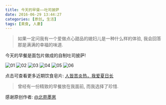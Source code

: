 ```yaml
---
title: 今天的早餐——吐司披萨
date: 2016-06-29 13:44:27
categories: [原创, 生活]
tags: [美食, 人妻]
---
```

> 如果一定问我有一个爱做点心甜品的媳妇儿是一种什么样的体验, 
  我会回答那是满满的幸福的味道.

今天的早餐是面包片做成的自制吐司披萨!

<!--more-->

![01](//ww3.sinaimg.cn/mw690/910ff108gw1f5bshaacpej21jk1jk12n.jpg)
![02](//ww2.sinaimg.cn/mw690/910ff108gw1f5bshcq9kkj21jk1jk7d4.jpg)
![03](//ww2.sinaimg.cn/mw690/910ff108gw1f5bshc0vhpj21jk1jkwpa.jpg)
![04](//ww2.sinaimg.cn/mw690/910ff108gw1f5bsheb37kj21jk1jkdph.jpg)
![05](//ww2.sinaimg.cn/mw690/910ff108gw1f5bshez02ej21jk1jk7d4.jpg)
![06](//ww2.sinaimg.cn/mw690/910ff108gw1f5bshfxunkj21jk1jk13j.jpg)

点击可查看更多近期饮食皂片: [人皆苦炎热，我爱夏日长](//mp.weixin.qq.com/s?__biz=MzA5Nzk2MjUyMQ==&mid=2651748061&idx=1&sn=03ab69c88dbeebd0e1efb5c4606159dd)

> 曾经有一份精致的早餐放在我面前, 而我选择了珍惜.

感谢原创作者: [@北苑墨崽](//weibo.com/manoir)
